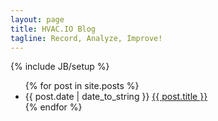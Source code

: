 ```yaml
---
layout: page
title: HVAC.IO Blog
tagline: Record, Analyze, Improve!
---
```

{% include JB/setup %}

<ul class="posts">
  {% for post in site.posts %}
    <li><span>{{ post.date | date_to_string }}</span> <a href="{{ BASE_PATH }}{{ post.url }}">{{ post.title }}</a></li>
  {% endfor %}
</ul>
